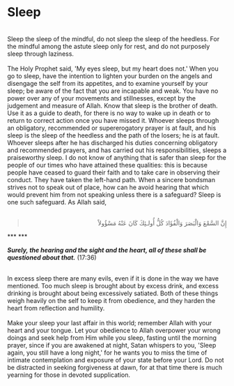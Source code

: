 Sleep
=====

   
 Sleep the sleep of the mindful, do not sleep the sleep of the heedless.
For the mindful among the astute sleep only for rest, and do not
purposely sleep through laziness.  
    
 The Holy Prophet said, 'My eyes sleep, but my heart does not.' When you
go to sleep, have the intention to lighten your burden on the angels and
disengage the self from its appetites, and to examine yourself by your
sleep; be aware of the fact that you are incapable and weak. You have no
power over any of your movements and stillnesses, except by the
judgement and measure of Allah. Know that sleep is the brother of death.
Use it as a guide to death, for there is no way to wake up in death or
to return to correct action once you have missed it. Whoever sleeps
through an obligatory, recommended or supererogatory prayer is at fault,
and his sleep is the sleep of the heedless and the path of the losers;
he is at fault. Whoever sleeps after he has discharged his duties
concerning obligatory and recommended prayers, and has carried out his
responsibilities, sleeps a praiseworthy sleep. I do not know of anything
that is safer than sleep for the people of our times who have attained
these qualities: this is because people have ceased to guard their faith
and to take care in observing their conduct. They have taken the
left-hand path. When a sincere bondsman strives not to speak out of
place, how can he avoid hearing that which would prevent him from not
speaking unless there is a safeguard? Sleep is one such safeguard. As
Allah said,  
  

<blockquote dir="rtl">
  <p>
إِنَّ السَّمْعَ وَالْبَصَرَ وَالْفُؤَادَ كُلُّ أُولـئِكَ كَانَ عَنْهُ
مَسْؤُولاً
  </p>
</blockquote>

*** ***

***Surely, the hearing and the sight and the heart, all of these shall
be questioned about that.*** (17:36)

   
 In excess sleep there are many evils, even if it is done in the way we
have mentioned. Too much sleep is brought about by excess drink, and
excess drinking is brought about being excessively satiated. Both of
these things weigh heavily on the self to keep it from obedience, and
they harden the heart from reflection and humility.  
    
 Make your sleep your last affair in this world; remember Allah with
your heart and your tongue. Let your obedience to Allah overpower your
wrong doings and seek help from Him while you sleep, fasting until the
morning prayer, since if you are awakened at night, Satan whispers to
you, 'Sleep again, you still have a long night,' for he wants you to
miss the time of intimate contemplation and exposure of your state
before your Lord. Do not be distracted in seeking forgiveness at dawn,
for at that time there is much yearning for those in devoted
supplication.  
  


